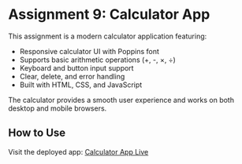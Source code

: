 # Assignment 9: Calculator App

This assignment is a modern calculator application featuring:
- Responsive calculator UI with Poppins font
- Supports basic arithmetic operations (+, -, ×, ÷)
- Keyboard and button input support
- Clear, delete, and error handling
- Built with HTML, CSS, and JavaScript

The calculator provides a smooth user experience and works on both desktop and mobile browsers.

## How to Use
Visit the deployed app: [Calculator App Live](#)
